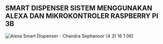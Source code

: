 ## SMART DISPENSER SISTEM MENGGUNAKAN ALEXA DAN MIKROKONTROLER RASPBERRY PI 3B
![Alexa Smart Dispenser - Chandra Septianoor (4 31 16 1 06)](https://user-images.githubusercontent.com/58181734/160316834-50a83d1a-0dc3-45c4-a0ef-7bf63f2fcb13.png)
